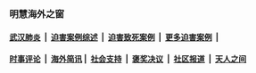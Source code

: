 
### 明慧海外之窗

####  [武汉肺炎](indexes/365.md?t=05260601) &nbsp;|&nbsp;  [迫害案例综述](indexes/328.md?t=05260601) &nbsp;|&nbsp; [迫害致死案例](indexes/277.md?t=05260601)  &nbsp;|&nbsp; [更多迫害案例](indexes/81.md?t=05260601)  &nbsp;|&nbsp; 
####  [时事评论](indexes/19.md?t=05260601) &nbsp;|&nbsp; [海外简讯](indexes/245.md?t=05260601)&nbsp;|&nbsp;  [社会支持](indexes/140.md?t=05260601) &nbsp;|&nbsp; [褒奖决议](indexes/282.md?t=05260601) &nbsp;|&nbsp; [社区报道](indexes/91.md?t=05260601)  &nbsp;|&nbsp; [天人之间](indexes/78.md?t=05260601) 


